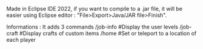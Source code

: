 Made in Eclipse IDE 2022, if you want to compile to a .jar file, it will be easier using Eclipse editor : "File>Export>Java/JAR file>Finish".

Informations :
It adds 3 commands
/job-info #Display the user levels
/job-craft #Display crafts of custom items
/home #Set or teleport to a location of each player

